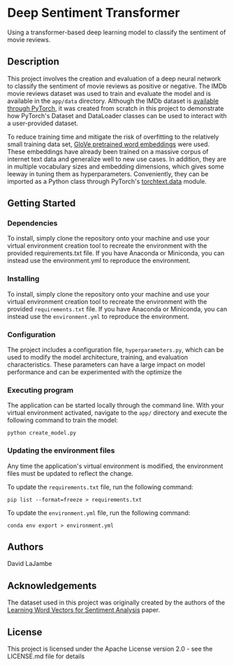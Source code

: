 # Deep Sentiment Transformer

Using a transformer-based deep learning model to classify the sentiment of movie reviews.

## Description

This project involves the creation and evaluation of a deep neural network to classify the sentiment of movie reviews as positive or negative. The IMDb movie reviews dataset was used to train and evaluate the model and is available in the `app/data` directory. Although the IMDb dataset is [available through PyTorch](https://pytorch.org/text/stable/datasets.html#imdb), it was created from scratch in this project to demonstrate how PyTorch's Dataset and DataLoader classes can be used to interact with a user-provided dataset.

To reduce training time and mitigate the risk of overfitting to the relatively small training data set, [GloVe pretrained word embeddings](https://nlp.stanford.edu/projects/glove/) were used. These embeddings have already been trained on a massive corpus of internet text data and generalize well to new use cases. In addition, they are in multiple vocabulary sizes and embedding dimensions, which gives some leeway in tuning them as hyperparameters. Conveniently, they can be imported as a Python class through PyTorch's [torchtext.data](https://torchtext.readthedocs.io/en/latest/vocab.html#glove) module.

## Getting Started

### Dependencies

To install, simply clone the repository onto your machine and use your virtual environment creation tool to recreate the environment with the provided requirements.txt file. If you have Anaconda or Miniconda, you can instead use the environment.yml to reproduce the environment.

### Installing

To install, simply clone the repository onto your machine and use your virtual environment creation tool to recreate the environment with the provided `requirements.txt` file. If you have Anaconda or Miniconda, you can instead use the `environment.yml` to reproduce the environment.

### Configuration

The project includes a configuration file, `hyperparameters.py`, which can be used to modify the model architecture, training, and evaluation characteristics. These parameters can have a large impact on model performance and can be experimented with the optimize the 

### Executing program

The application can be started locally through the command line. With your virtual environment activated, navigate to the `app/` directory and execute the following command to train the model: 
```
python create_model.py
```

### Updating the environment files

Any time the application's virtual environment is modified, the environment files must be updated to reflect the change.

To update the `requirements.txt` file, run the following command:
```
pip list --format=freeze > requirements.txt
```
To update the `environment.yml` file, run the following command:
```
conda env export > environment.yml
```

## Authors

David LaJambe

## Acknowledgements

The dataset used in this project was originally created by the authors of the [Learning Word Vectors for Sentiment Analysis](https://aclanthology.org/P11-1015/) paper.

## License

This project is licensed under the Apache License version 2.0 - see the LICENSE.md file for details
